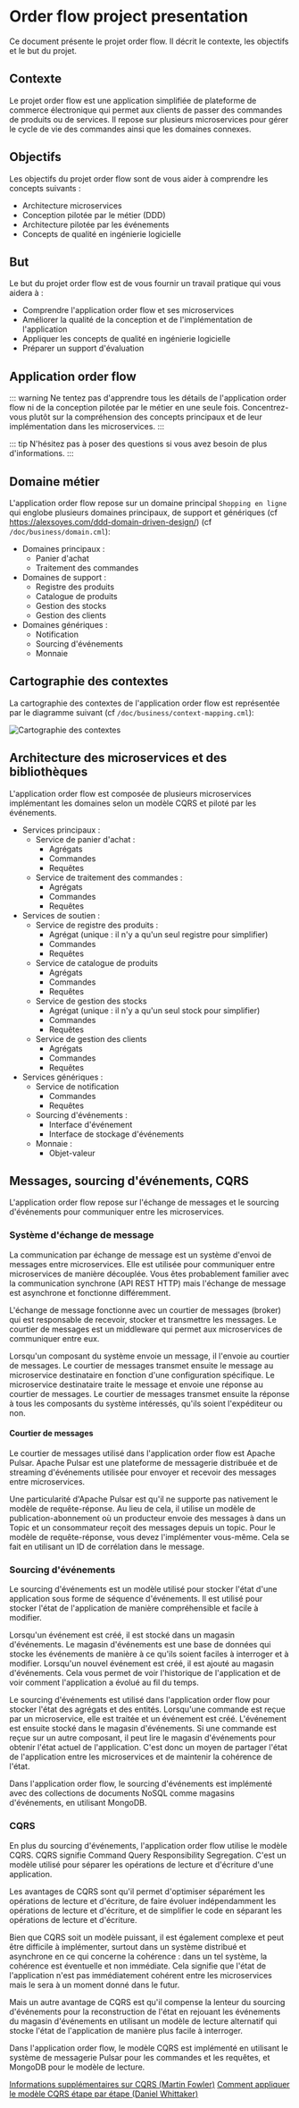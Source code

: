 # Order flow project presentation

Ce document présente le projet order flow. Il décrit le contexte, les objectifs et le but du projet.

## Contexte

Le projet order flow est une application simplifiée de plateforme de commerce électronique qui permet aux clients de passer des commandes de produits ou de services. Il repose sur plusieurs microservices pour gérer le cycle de vie des commandes ainsi que les domaines connexes.

## Objectifs

Les objectifs du projet order flow sont de vous aider à comprendre les concepts suivants :
- Architecture microservices
- Conception pilotée par le métier (DDD)
- Architecture pilotée par les événements
- Concepts de qualité en ingénierie logicielle

## But

Le but du projet order flow est de vous fournir un travail pratique qui vous aidera à :
- Comprendre l'application order flow et ses microservices
- Améliorer la qualité de la conception et de l'implémentation de l'application
- Appliquer les concepts de qualité en ingénierie logicielle
- Préparer un support d'évaluation

## Application order flow

::: warning
Ne tentez pas d'apprendre tous les détails de l'application order flow ni de la conception pilotée par le métier en une seule fois. Concentrez-vous plutôt sur la compréhension des concepts principaux et de leur implémentation dans les microservices.
:::

::: tip
N'hésitez pas à poser des questions si vous avez besoin de plus d'informations.
:::

## Domaine métier

L'application order flow repose sur un domaine principal `Shopping en ligne` qui englobe plusieurs domaines principaux, de support et génériques (cf https://alexsoyes.com/ddd-domain-driven-design/) (cf `/doc/business/domain.cml`):

- Domaines principaux :
  - Panier d'achat
  - Traitement des commandes
- Domaines de support :
  - Registre des produits
  - Catalogue de produits
  - Gestion des stocks
  - Gestion des clients
- Domaines génériques :
  - Notification
  - Sourcing d'événements
  - Monnaie

## Cartographie des contextes

La cartographie des contextes de l'application order flow est représentée par le diagramme suivant (cf `/doc/business/context-mapping.cml`):

![Cartographie des contextes](../assets/images/context-mapping_ContextMap.svg)

## Architecture des microservices et des bibliothèques

L'application order flow est composée de plusieurs microservices implémentant les domaines selon un modèle CQRS et piloté par les événements.

- Services principaux :
  - Service de panier d'achat :
    - Agrégats
    - Commandes
    - Requêtes
  - Service de traitement des commandes :
    - Agrégats
    - Commandes
    - Requêtes
- Services de soutien :
  - Service de registre des produits :
    - Agrégat (unique : il n'y a qu'un seul registre pour simplifier)
    - Commandes
    - Requêtes
  - Service de catalogue de produits
    - Agrégats
    - Commandes
    - Requêtes
  - Service de gestion des stocks
    - Agrégat (unique : il n'y a qu'un seul stock pour simplifier)
    - Commandes
    - Requêtes
  - Service de gestion des clients
    - Agrégats
    - Commandes
    - Requêtes
- Services génériques :
  - Service de notification
    - Commandes
    - Requêtes
  - Sourcing d'événements :
    - Interface d'événement
    - Interface de stockage d'événements
  - Monnaie :
    - Objet-valeur

## Messages, sourcing d'événements, CQRS

L'application order flow repose sur l'échange de messages et le sourcing d'événements pour communiquer entre les microservices.

### Système d'échange de message

La communication par échange de message est un système d'envoi de messages entre microservices. Elle est utilisée pour communiquer entre microservices de manière découplée. Vous êtes probablement familier avec la communication synchrone (API REST HTTP) mais l'échange de message est asynchrone et fonctionne différemment.

L'échange de message fonctionne avec un courtier de messages (broker) qui est responsable de recevoir, stocker et transmettre les messages. Le courtier de messages est un middleware qui permet aux microservices de communiquer entre eux.

Lorsqu'un composant du système envoie un message, il l'envoie au courtier de messages. Le courtier de messages transmet ensuite le message au microservice destinataire en fonction d'une configuration spécifique. Le microservice destinataire traite le message et envoie une réponse au courtier de messages. Le courtier de messages transmet ensuite la réponse à tous les composants du système intéressés, qu'ils soient l'expéditeur ou non.

#### Courtier de messages

Le courtier de messages utilisé dans l'application order flow est Apache Pulsar. Apache Pulsar est une plateforme de messagerie distribuée et de streaming d'événements utilisée pour envoyer et recevoir des messages entre microservices.

Une particularité d'Apache Pulsar est qu'il ne supporte pas nativement le modèle de requête-réponse. Au lieu de cela, il utilise un modèle de publication-abonnement où un producteur envoie des messages à dans un Topic et un consommateur reçoit des messages depuis un topic. Pour le modèle de requête-réponse, vous devez l'implémenter vous-même. Cela se fait en utilisant un ID de corrélation dans le message.

### Sourcing d'événements

Le sourcing d'événements est un modèle utilisé pour stocker l'état d'une application sous forme de séquence d'événements. Il est utilisé pour stocker l'état de l'application de manière compréhensible et facile à modifier.

Lorsqu'un événement est créé, il est stocké dans un magasin d'événements. Le magasin d'événements est une base de données qui stocke les événements de manière à ce qu'ils soient faciles à interroger et à modifier. Lorsqu'un nouvel événement est créé, il est ajouté au magasin d'événements. Cela vous permet de voir l'historique de l'application et de voir comment l'application a évolué au fil du temps.

Le sourcing d'événements est utilisé dans l'application order flow pour stocker l'état des agrégats et des entités. Lorsqu'une commande est reçue par un microservice, elle est traitée et un événement est créé. L'événement est ensuite stocké dans le magasin d'événements. Si une commande est reçue sur un autre composant, il peut lire le magasin d'événements pour obtenir l'état actuel de l'application. C'est donc un moyen de partager l'état de l'application entre les microservices et de maintenir la cohérence de l'état.

Dans l'application order flow, le sourcing d'événements est implémenté avec des collections de documents NoSQL comme magasins d'événements, en utilisant MongoDB.

### CQRS

En plus du sourcing d'événements, l'application order flow utilise le modèle CQRS. CQRS signifie Command Query Responsibility Segregation. C'est un modèle utilisé pour séparer les opérations de lecture et d'écriture d'une application.

Les avantages de CQRS sont qu'il permet d'optimiser séparément les opérations de lecture et d'écriture, de faire évoluer indépendamment les opérations de lecture et d'écriture, et de simplifier le code en séparant les opérations de lecture et d'écriture.

Bien que CQRS soit un modèle puissant, il est également complexe et peut être difficile à implémenter, surtout dans un système distribué et asynchrone en ce qui concerne la cohérence : dans un tel système, la cohérence est éventuelle et non immédiate. Cela signifie que l'état de l'application n'est pas immédiatement cohérent entre les microservices mais le sera à un moment donné dans le futur.

Mais un autre avantage de CQRS est qu'il compense la lenteur du sourcing d'événements pour la reconstruction de l'état en rejouant les événements du magasin d'événements en utilisant un modèle de lecture alternatif qui stocke l'état de l'application de manière plus facile à interroger.

Dans l'application order flow, le modèle CQRS est implémenté en utilisant le système de messagerie Pulsar pour les commandes et les requêtes, et MongoDB pour le modèle de lecture.

[Informations supplémentaires sur CQRS (Martin Fowler)](https://martinfowler.com/bliki/CQRS.html)
[Comment appliquer le modèle CQRS étape par étape (Daniel Whittaker)](https://danielwhittaker.me/2020/02/20/cqrs-step-step-guide-flow-typical-application/)
